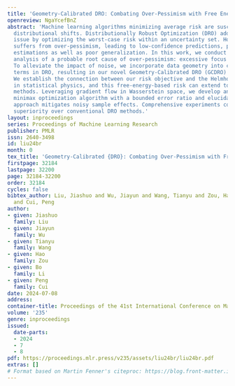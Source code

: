 ```yaml
---
title: 'Geometry-Calibrated DRO: Combating Over-Pessimism with Free Energy Implications'
openreview: NgaYcefBnZ
abstract: 'Machine learning algorithms minimizing average risk are susceptible to
  distributional shifts. Distributionally Robust Optimization (DRO) addresses this
  issue by optimizing the worst-case risk within an uncertainty set. However, DRO
  suffers from over-pessimism, leading to low-confidence predictions, poor parameter
  estimations as well as poor generalization. In this work, we conduct a theoretical
  analysis of a probable root cause of over-pessimism: excessive focus on noisy samples.
  To alleviate the impact of noise, we incorporate data geometry into calibration
  terms in DRO, resulting in our novel Geometry-Calibrated DRO (GCDRO) for regression.
  We establish the connection between our risk objective and the Helmholtz free energy
  in statistical physics, and this free-energy-based risk can extend to standard DRO
  methods. Leveraging gradient flow in Wasserstein space, we develop an approximate
  minimax optimization algorithm with a bounded error ratio and elucidate how our
  approach mitigates noisy sample effects. Comprehensive experiments confirm GCDRO’s
  superiority over conventional DRO methods.'
layout: inproceedings
series: Proceedings of Machine Learning Research
publisher: PMLR
issn: 2640-3498
id: liu24br
month: 0
tex_title: 'Geometry-Calibrated {DRO}: Combating Over-Pessimism with Free Energy Implications'
firstpage: 32184
lastpage: 32200
page: 32184-32200
order: 32184
cycles: false
bibtex_author: Liu, Jiashuo and Wu, Jiayun and Wang, Tianyu and Zou, Hao and Li, Bo
  and Cui, Peng
author:
- given: Jiashuo
  family: Liu
- given: Jiayun
  family: Wu
- given: Tianyu
  family: Wang
- given: Hao
  family: Zou
- given: Bo
  family: Li
- given: Peng
  family: Cui
date: 2024-07-08
address:
container-title: Proceedings of the 41st International Conference on Machine Learning
volume: '235'
genre: inproceedings
issued:
  date-parts:
  - 2024
  - 7
  - 8
pdf: https://proceedings.mlr.press/v235/assets/liu24br/liu24br.pdf
extras: []
# Format based on Martin Fenner's citeproc: https://blog.front-matter.io/posts/citeproc-yaml-for-bibliographies/
---
```

